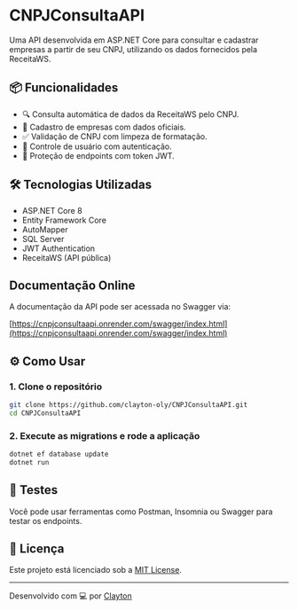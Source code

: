 
# CNPJConsultaAPI

Uma API desenvolvida em ASP.NET Core para consultar e cadastrar empresas a partir de seu CNPJ, utilizando os dados fornecidos pela ReceitaWS.

## 📦 Funcionalidades

- 🔍 Consulta automática de dados da ReceitaWS pelo CNPJ.
- 📝 Cadastro de empresas com dados oficiais.
- ✅ Validação de CNPJ com limpeza de formatação.
- 👤 Controle de usuário com autenticação.
- 🔐 Proteção de endpoints com token JWT.

## 🛠️ Tecnologias Utilizadas

- ASP.NET Core 8
- Entity Framework Core
- AutoMapper
- SQL Server
- JWT Authentication
- ReceitaWS (API pública)

## Documentação Online

A documentação da API pode ser acessada no Swagger via:

[https://cnpjconsultaapi.onrender.com/swagger/index.html](https://cnpjconsultaapi.onrender.com/swagger/index.html)


## ⚙️ Como Usar

### 1. Clone o repositório

```bash
git clone https://github.com/clayton-oly/CNPJConsultaAPI.git
cd CNPJConsultaAPI
```
### 2. Execute as migrations e rode a aplicação

```bash
dotnet ef database update
dotnet run
```

## 🧪 Testes

Você pode usar ferramentas como Postman, Insomnia ou Swagger para testar os endpoints.

## 📄 Licença

Este projeto está licenciado sob a [MIT License](LICENSE).

---

Desenvolvido com 💻 por [Clayton](https://github.com/clayton-oly)
